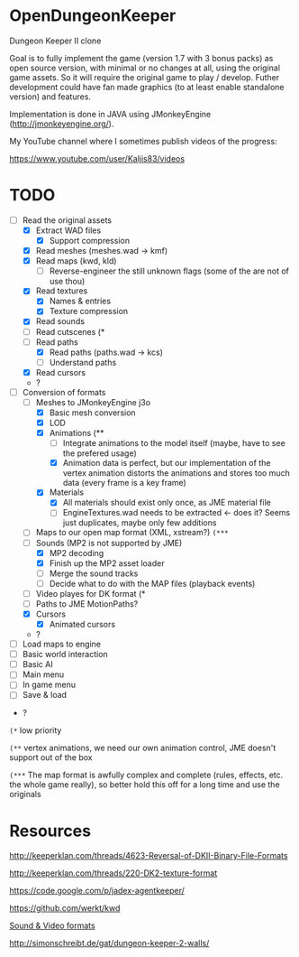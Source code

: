 OpenDungeonKeeper
=================

Dungeon Keeper II clone

Goal is to fully implement the game (version 1.7 with 3 bonus packs) as open source version, with minimal or no changes at all, using the original game assets. So it will require the original game to play / develop. Futher development could have fan made graphics (to at least enable standalone version) and features.

Implementation is done in JAVA using JMonkeyEngine (http://jmonkeyengine.org/).

My YouTube channel where I sometimes publish videos of the progress:

https://www.youtube.com/user/Kaljis83/videos

TODO
====

- [ ] Read the original assets
  - [x] Extract WAD files
    - [x] Support compression
  - [x] Read meshes (meshes.wad -> kmf)
  - [x] Read maps (kwd, kld)
    - [ ] Reverse-engineer the still unknown flags (some of the are not of use thou)
  - [x] Read textures
    - [x] Names & entries
    - [x] Texture compression
  - [x] Read sounds
  - [ ] Read cutscenes (*
  - [ ] Read paths
    - [x] Read paths (paths.wad -> kcs)
    - [ ] Understand paths
  - [x] Read cursors
  - ?
- [ ] Conversion of formats
  - [ ] Meshes to JMonkeyEngine j3o
    - [x] Basic mesh conversion
    - [x] LOD
    - [x] Animations (**
      - [ ] Integrate animations to the model itself (maybe, have to see the prefered usage)
      - [x] Animation data is perfect, but our implementation of the vertex animation distorts the animations and stores too much data (every frame is a key frame)
    - [x] Materials
      - [x] All materials should exist only once, as JME material file
      - [ ] EngineTextures.wad needs to be extracted <- does it? Seems just duplicates, maybe only few additions
  - [ ] Maps to our open map format (XML, xstream?) `(***`
  - [ ] Sounds (MP2 is not supported by JME)
    - [x] MP2 decoding
    - [x] Finish up the MP2 asset loader
    - [ ] Merge the sound tracks
    - [ ] Decide what to do with the MAP files (playback events)
  - [ ] Video playes for DK format (*
  - [ ] Paths to JME MotionPaths?
  - [x] Cursors
    - [x] Animated cursors
  - ?
- [ ] Load maps to engine
- [ ] Basic world interaction
- [ ] Basic AI
- [ ] Main menu
- [ ] In game menu
- [ ] Save & load
- ?
  
`(*` low priority

`(**` vertex animations, we need our own animation control, JME doesn't support out of the box

`(***` The map format is awfully complex and complete (rules, effects, etc. the whole game really), so better hold this off for a long time and use the originals

Resources
=========

http://keeperklan.com/threads/4623-Reversal-of-DKII-Binary-File-Formats

http://keeperklan.com/threads/220-DK2-texture-format

https://code.google.com/p/jadex-agentkeeper/

https://github.com/werkt/kwd

[Sound & Video formats](http://wiki.multimedia.cx/index.php?title=Electronic_Arts_Formats)

http://simonschreibt.de/gat/dungeon-keeper-2-walls/
